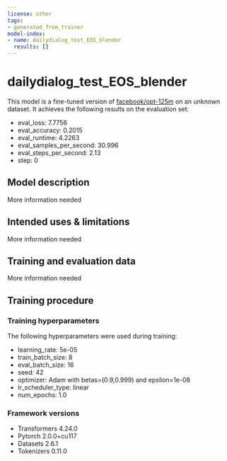 ```yaml
---
license: other
tags:
- generated_from_trainer
model-index:
- name: dailydialog_test_EOS_blender
  results: []
---
```


<!-- This model card has been generated automatically according to the information the Trainer had access to. You
should probably proofread and complete it, then remove this comment. -->

# dailydialog_test_EOS_blender

This model is a fine-tuned version of [facebook/opt-125m](https://huggingface.co/facebook/opt-125m) on an unknown dataset.
It achieves the following results on the evaluation set:
- eval_loss: 7.7756
- eval_accuracy: 0.2015
- eval_runtime: 4.2263
- eval_samples_per_second: 30.996
- eval_steps_per_second: 2.13
- step: 0

## Model description

More information needed

## Intended uses & limitations

More information needed

## Training and evaluation data

More information needed

## Training procedure

### Training hyperparameters

The following hyperparameters were used during training:
- learning_rate: 5e-05
- train_batch_size: 8
- eval_batch_size: 16
- seed: 42
- optimizer: Adam with betas=(0.9,0.999) and epsilon=1e-08
- lr_scheduler_type: linear
- num_epochs: 1.0

### Framework versions

- Transformers 4.24.0
- Pytorch 2.0.0+cu117
- Datasets 2.6.1
- Tokenizers 0.11.0
